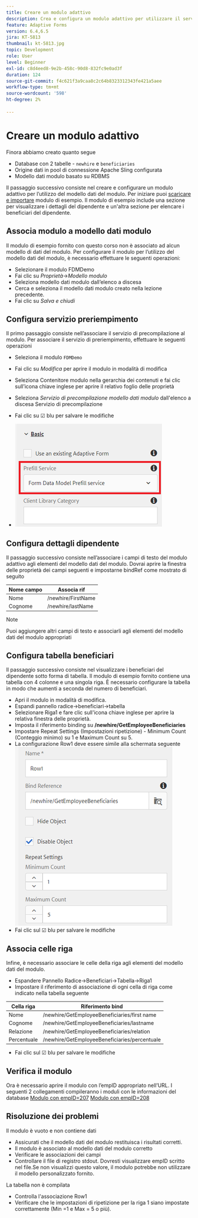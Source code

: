 ```yaml
---
title: Creare un modulo adattivo
description: Crea e configura un modulo adattivo per utilizzare il servizio di precompilazione del modello di dati del modulo
feature: Adaptive Forms
version: 6.4,6.5
jira: KT-5813
thumbnail: kt-5813.jpg
topic: Development
role: User
level: Beginner
exl-id: c8d4eed8-9e2b-458c-90d8-832fc9e0ad3f
duration: 124
source-git-commit: f4c621f3a9caa8c2c64b8323312343fe421a5aee
workflow-type: tm+mt
source-wordcount: '598'
ht-degree: 2%

---
```


# Creare un modulo adattivo

Finora abbiamo creato quanto segue

* Database con 2 tabelle - `newhire` e `beneficiaries`
* Origine dati in pool di connessione Apache Sling configurata
* Modello dati modulo basato su RDBMS

Il passaggio successivo consiste nel creare e configurare un modulo adattivo per l’utilizzo del modello dati del modulo.  Per iniziare puoi [scaricare e importare](assets/fdm-demo-af.zip) modulo di esempio. Il modulo di esempio include una sezione per visualizzare i dettagli del dipendente e un&#39;altra sezione per elencare i beneficiari del dipendente.

## Associa modulo a modello dati modulo

Il modulo di esempio fornito con questo corso non è associato ad alcun modello di dati del modulo. Per configurare il modulo per l’utilizzo del modello dati del modulo, è necessario effettuare le seguenti operazioni:

* Selezionare il modulo FDMDemo
* Fai clic su _Proprietà_->_Modello modulo_
* Seleziona modello dati modulo dall’elenco a discesa
* Cerca e seleziona il modello dati modulo creato nella lezione precedente.
* Fai clic su _Salva e chiudi_

## Configura servizio preriempimento

Il primo passaggio consiste nell’associare il servizio di precompilazione al modulo. Per associare il servizio di preriempimento, effettuare le seguenti operazioni

* Seleziona il modulo `FDMDemo`
* Fai clic su _Modifica_ per aprire il modulo in modalità di modifica
* Seleziona Contenitore modulo nella gerarchia dei contenuti e fai clic sull’icona chiave inglese per aprire il relativo foglio delle proprietà
* Seleziona _Servizio di precompilazione modello dati modulo_ dall&#39;elenco a discesa Servizio di precompilazione
* Fai clic su ☑ blu per salvare le modifiche

* ![servizio di precompilazione](assets/fdm-prefill.png)

## Configura dettagli dipendente

Il passaggio successivo consiste nell’associare i campi di testo del modulo adattivo agli elementi del modello dati del modulo. Dovrai aprire la finestra delle proprietà dei campi seguenti e impostarne bindRef come mostrato di seguito


| Nome campo | Associa rif |
|------------|--------------------|
| Nome | /newhire/FirstName |
| Cognome | /newhire/lastName |

>[!NOTE]
>
>Puoi aggiungere altri campi di testo e associarli agli elementi del modello dati del modulo appropriati

## Configura tabella beneficiari

Il passaggio successivo consiste nel visualizzare i beneficiari del dipendente sotto forma di tabella. Il modulo di esempio fornito contiene una tabella con 4 colonne e una singola riga. È necessario configurare la tabella in modo che aumenti a seconda del numero di beneficiari.

* Apri il modulo in modalità di modifica.
* Espandi pannello radice->beneficiari->tabella
* Selezionare Riga1 e fare clic sull&#39;icona chiave inglese per aprire la relativa finestra delle proprietà.
* Imposta il riferimento binding su **/newhire/GetEmployeeBeneficiaries**
* Impostare Repeat Settings (Impostazioni ripetizione) - Minimum Count (Conteggio minimo) su 1 e Maximum Count su 5.
* La configurazione Row1 deve essere simile alla schermata seguente
  ![configurazione riga](assets/configure-row.PNG)
* Fai clic sul ☑ blu per salvare le modifiche

## Associa celle riga

Infine, è necessario associare le celle della riga agli elementi del modello dati del modulo.

* Espandere Pannello Radice->Beneficiari->Tabella->Riga1
* Impostare il riferimento di associazione di ogni cella di riga come indicato nella tabella seguente

| Cella riga | Riferimento bind |
|------------|----------------------------------------------|
| Nome | /newhire/GetEmployeeBeneficiaries/first name |
| Cognome | /newhire/GetEmployeeBeneficiaries/lastname |
| Relazione | /newhire/GetEmployeeBeneficiaries/relation |
| Percentuale | /newhire/GetEmployeeBeneficiaries/percentuale |

* Fai clic sul ☑ blu per salvare le modifiche

## Verifica il modulo

Ora è necessario aprire il modulo con l’empID appropriato nell’URL. I seguenti 2 collegamenti compileranno i moduli con le informazioni del database
[Modulo con empID=207](http://localhost:4502/content/dam/formsanddocuments/fdmdemo/jcr:content?wcmmode=disabled&amp;empID=207)
[Modulo con empID=208](http://localhost:4502/content/dam/formsanddocuments/fdmdemo/jcr:content?wcmmode=disabled&amp;empID=208)

## Risoluzione dei problemi

Il modulo è vuoto e non contiene dati

* Assicurati che il modello dati del modulo restituisca i risultati corretti.
* Il modulo è associato al modello dati del modulo corretto
* Verificare le associazioni dei campi
* Controllare il file di registro stdout. Dovresti visualizzare empID scritto nel file.Se non visualizzi questo valore, il modulo potrebbe non utilizzare il modello personalizzato fornito.

La tabella non è compilata

* Controlla l&#39;associazione Row1
* Verificare che le impostazioni di ripetizione per la riga 1 siano impostate correttamente (Min =1 e Max = 5 o più).
